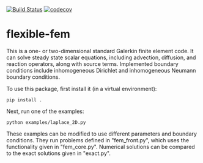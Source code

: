 [![Build Status](https://github.com/jfhbuist/flexible-fem/actions/workflows/CI.yml/badge.svg?event=push)](https://github.com/jfhbuist/flexible-fem/actions)
[![codecov](https://codecov.io/gh/jfhbuist/flexible-fem/branch/main/graph/badge.svg?token=BFUOZDUQ6G)](https://codecov.io/gh/jfhbuist/flexible-fem)

# flexible-fem

This is a one- or two-dimensional standard Galerkin finite element code.
It can solve steady state scalar equations, including advection, diffusion, and reaction operators, along with source terms.
Implemented boundary conditions include inhomogeneous Dirichlet and inhomogeneous Neumann boundary conditions. 

To use this package, first install it (in a virtual environment):
```
pip install .
```

Next, run one of the examples:
```
python examples/laplace_2D.py
```

These examples can be modified to use different parameters and boundary conditions.
They run problems defined in "fem_front.py", which uses the functionality given in "fem_core.py".
Numerical solutions can be compared to the exact solutions given in "exact.py". 
